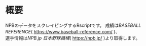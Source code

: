 # 概要
NPBのデータをスクレイピングするRscriptです。
成績は*BASEBALL REFERENCE*( https://www.baseball-reference.com/ )、  
選手情報は*NPB.jp 日本野球機構*( https://npb.jp/ )より取得します。
